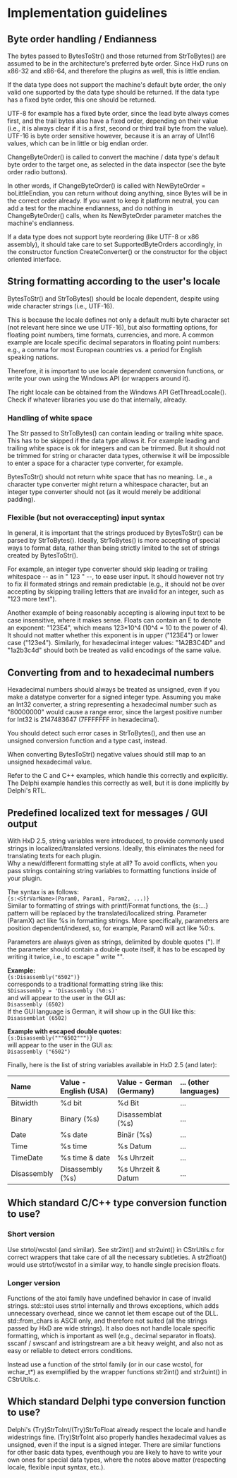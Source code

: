 # Implementation guidelines

## Byte order handling / Endianness

The bytes passed to BytesToStr() and those returned from StrToBytes() are
assumed to be in the architecture's preferred byte order. Since HxD runs on
x86-32 and x86-64, and therefore the plugins as well, this is little endian.

If the data type does not support the machine's default byte order, the only
valid one supported by the data type should be returned. If the data type has a
fixed byte order, this one should be returned.

UTF-8 for example has a fixed byte order, since the lead byte always comes
first, and the trail bytes also have a fixed order, depending on their value
(i.e., it is always clear if it is a first, second or third trail byte from the
value). UTF-16 is byte order sensitive however, because it is an array of UInt16
values, which can be in little or big endian order.

ChangeByteOrder() is called to convert the machine / data type's default byte
order to the target one, as selected in the data inspector (see the byte order
radio buttons).

In other words, if ChangeByteOrder() is called with NewByteOrder =
boLittleEndian, you can return without doing anything, since Bytes will be in
the correct order already. If you want to keep it platform neutral, you can add
a test for the machine endianness, and do nothing in ChangeByteOrder() calls,
when its NewByteOrder parameter matches the machine's endianness.

If a data type does not support byte reordering (like UTF-8 or x86 assembly), it
should take care to set SupportedByteOrders accordingly, in the constructor
function CreateConverter() or the constructor for the object oriented interface.

## String formatting according to the user's locale

BytesToStr() and StrToBytes() should be locale dependent, despite using wide
character strings (i.e., UTF-16).

This is because the locale defines not only a default multi byte character set
(not relevant here since we use UTF-16), but also formatting options, for
floating point numbers, time formats, currencies, and more. A common example are
locale specific decimal separators in floating point numbers: e.g., a
comma for most European countries vs. a period for English speaking nations.

Therefore, it is important to use locale dependent conversion functions, or
write your own using the Windows API (or wrappers around it).

The right locale can be obtained from the Windows API GetThreadLocale(). Check
if whatever libraries you use do that internally, already.

### Handling of white space

The Str passed to StrToBytes() can contain leading or trailing white space. This
has to be skipped if the data type allows it. For example leading and trailing
white space is ok for integers and can be trimmed. But it should not be trimmed
for string or character data types, otherwise it will be impossible to enter a
space for a character type converter, for example.

BytesToStr() should not return white space that has no meaning. I.e., a
character type converter might return a whitespace character, but an integer
type converter should not (as it would merely be additional padding).

### Flexible (but not overaccepting) input syntax

In general, it is important that the strings produced by BytesToStr() can be
parsed by StrToBytes(). Ideally, StrToBytes() is more accepting of special
ways to format data, rather than being strictly limited to the set of strings
created by BytesToStr().

For example, an integer type converter should skip leading or trailing
whitespace -- as in "  123  " --, to ease user input. It should however not try
to fix ill formated strings and remain predictable (e.g., it should not be over
accepting by skipping trailing letters that are invalid for an integer, such as
"123 more text").

Another example of being reasonably accepting is allowing input text to be case
insensitive, where it makes sense. Floats can contain an E to denote an
exponent: "123E4", which means 123*10^4 (10^4 = 10 to the power of 4). It should
not matter whether this exponent is in upper ("123E4") or lower case ("123e4").
Similarly, for hexadecimal integer values: "1A2B3C4D" and "1a2b3c4d" should both
be treated as valid encodings of the same value.

## Converting from and to hexadecimal numbers

Hexadecimal numbers should always be treated as unsigned, even if you make a
datatype converter for a signed integer type. Assuming you make an Int32
converter, a string representing a hexadecimal number such as "80000000" would
cause a range error, since the largest positive number for Int32 is 2147483647
(7FFFFFFF in hexadecimal).

You should detect such error cases in StrToBytes(), and then use an unsigned
conversion function and a type cast, instead.

When converting BytesToStr() negative values should still map to an unsigned
hexadecimal value.

Refer to the C and C++ examples, which handle this correctly and explicitly. The
Delphi example handles this correctly as well, but it is done implicitly by
Delphi's RTL.

## Predefined localized text for messages / GUI output

With HxD 2.5, string variables were introduced, to provide commonly used strings in localized/translated versions. Ideally, this eliminates the need for translating texts for each plugin.  
Why a new/different formatting style at all? To avoid conflicts, when you pass strings containing string variables to formatting functions inside of your plugin.

The syntax is as follows:  
`{s:<StrVarName>(Param0, Param1, Param2, ...)}`  
Similar to formatting of strings with printf/Format functions, the {s:...} pattern will be replaced by the translated/localized string.
Parameter (ParamX) act like %s in formatting strings. More specifically, parameters are position dependent/indexed, so, for example, Param0 will act like %0:s.  
  
Parameters are always given as strings, delimited by double quotes ("). If the parameter should contain a double quote itself, it has to be escaped by writing it twice, i.e., to escape " write "".  

**Example:**  
`{s:Disassembly("6502")}`  
corresponds to a traditional formatting string like this:  
`SDisassembly = 'Disassembly (%0:s)'`  
and will appear to the user in the GUI as:  
`Disassembly (6502)`  
If the GUI language is German, it will show up in the GUI like this:  
`Disassemblat (6502)`  
  
**Example with escaped double quotes:**  
`{s:Disassembly("""6502""")}`  
will appear to the user in the GUI as:  
`Disassembly ("6502")`  
  
Finally, here is the list of string variables available in HxD 2.5 (and later):  

| Name        | Value - English (USA) | Value - German (Germany)   | ... (other languages) |
|:------------|:----------------------|:---------------------------|:----------------------|
| Bitwidth    | %d bit                | %d Bit                     | ...                   |
| Binary      | Binary (%s)           | Disassemblat (%s)          | ...                   |
| Date        | %s date               | Binär (%s)                 | ...                   |
| Time        | %s time               | %s Datum                   | ...                   |
| TimeDate    | %s time & date        | %s Uhrzeit                 | ...                   |
| Disassembly | Disassembly (%s)      | %s Uhrzeit & Datum         | ...                   |

## Which standard C/C++ type conversion function to use?

### Short version

Use strtol/wcstol (and similar). See str2int() and str2uint() in CStrUtils.c for
correct wrappers that take care of all the necessary subtleties. A str2float()
would use strtof/wcstof in a similar way, to handle single precision floats.

### Longer version

Functions of the atoi family have undefined behavior in case of invalid strings.
std::stoi uses strtol internally and throws exceptions, which adds unnecessary
overhead, since we cannot let them escape out of the DLL.
std::from_chars is ASCII only, and therefore not suited (all the strings passed
by HxD are wide strings). It also does not handle locale specific formatting,
which is important as well (e.g., decimal separator in floats).
sscanf / swscanf and istringstream are a bit heavy weight, and also not as easy
or reliable to detect errors conditions.

Instead use a function of the strtol family (or in our case wcstol,
for wchar_t*) as exemplified by the wrapper functions str2int() and str2uint()
in CStrUtils.c.


## Which standard Delphi type conversion function to use?

Delphi's (Try)StrToInt/(Try)StrToFloat already respect the locale and handle
widestrings fine. (Try)StrToInt also properly handles hexadecimal values as
unsigned, even if the input is a signed integer. There are similar functions for
other basic data types, eventhough you are likely to have to write your own ones
for special data types, where the notes above matter (respecting locale,
flexible input syntax, etc.).

